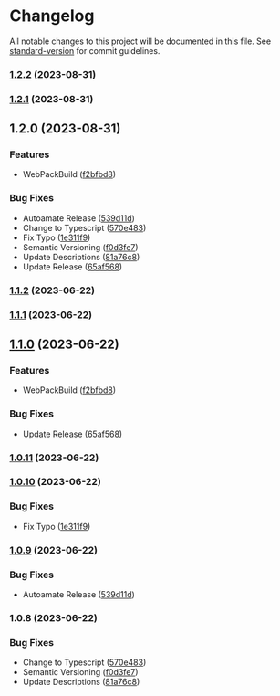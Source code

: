 # Changelog

All notable changes to this project will be documented in this file. See [standard-version](https://github.com/conventional-changelog/standard-version) for commit guidelines.

### [1.2.2](https://github.com/just-ak/aws-codepipeline-action-for-oidc/compare/v1.2.1...v1.2.2) (2023-08-31)

### [1.2.1](https://github.com/just-ak/aws-codepipeline-action-for-oidc/compare/v1.2.0...v1.2.1) (2023-08-31)

## 1.2.0 (2023-08-31)


### Features

* WebPackBuild ([f2bfbd8](https://github.com/just-ak/aws-codepipeline-action-for-oidc/commit/f2bfbd8d6c6bae4cd22f3bd224bbd53233706499))


### Bug Fixes

* Autoamate Release ([539d11d](https://github.com/just-ak/aws-codepipeline-action-for-oidc/commit/539d11dcad93356b9c8c1b3ea45d77c24e0544af))
* Change to Typescript ([570e483](https://github.com/just-ak/aws-codepipeline-action-for-oidc/commit/570e483070f0f44a00b155c27e40c11710612a89))
* Fix Typo ([1e311f9](https://github.com/just-ak/aws-codepipeline-action-for-oidc/commit/1e311f9644abc818de2e5e629b615f63ab2da56b))
* Semantic Versioning ([f0d3fe7](https://github.com/just-ak/aws-codepipeline-action-for-oidc/commit/f0d3fe7f1b0e85c69a9c1bf3ec2a4d2c043e7f21))
* Update Descriptions ([81a76c8](https://github.com/just-ak/aws-codepipeline-action-for-oidc/commit/81a76c80198fc588556d4e84d1fede58189ca3ca))
* Update Release ([65af568](https://github.com/just-ak/aws-codepipeline-action-for-oidc/commit/65af568525f1fb835b43a9a8d378686f80cf95e1))

### [1.1.2](https://github.com/just-ak/aws-codepipeline-action-for-oidc/compare/v1.1.1...v1.1.2) (2023-06-22)

### [1.1.1](https://github.com/just-ak/aws-codepipeline-action-for-oidc/compare/v1.1.0...v1.1.1) (2023-06-22)

## [1.1.0](https://github.com/just-ak/aws-codepipeline-action-for-oidc/compare/v1.0.11...v1.1.0) (2023-06-22)


### Features

* WebPackBuild ([f2bfbd8](https://github.com/just-ak/aws-codepipeline-action-for-oidc/commit/f2bfbd8d6c6bae4cd22f3bd224bbd53233706499))


### Bug Fixes

* Update Release ([65af568](https://github.com/just-ak/aws-codepipeline-action-for-oidc/commit/65af568525f1fb835b43a9a8d378686f80cf95e1))

### [1.0.11](https://github.com/just-ak/aws-codepipeline-action-for-oidc/compare/v1.0.10...v1.0.11) (2023-06-22)

### [1.0.10](https://github.com/just-ak/aws-codepipeline-action-for-oidc/compare/v1.0.9...v1.0.10) (2023-06-22)


### Bug Fixes

* Fix Typo ([1e311f9](https://github.com/just-ak/aws-codepipeline-action-for-oidc/commit/1e311f9644abc818de2e5e629b615f63ab2da56b))

### [1.0.9](https://github.com/just-ak/aws-codepipeline-action-for-oidc/compare/v1.0.8...v1.0.9) (2023-06-22)


### Bug Fixes

* Autoamate Release ([539d11d](https://github.com/just-ak/aws-codepipeline-action-for-oidc/commit/539d11dcad93356b9c8c1b3ea45d77c24e0544af))

### 1.0.8 (2023-06-22)


### Bug Fixes

* Change to Typescript ([570e483](https://github.com/just-ak/aws-codepipeline-action-for-oidc/commit/570e483070f0f44a00b155c27e40c11710612a89))
* Semantic Versioning ([f0d3fe7](https://github.com/just-ak/aws-codepipeline-action-for-oidc/commit/f0d3fe7f1b0e85c69a9c1bf3ec2a4d2c043e7f21))
* Update Descriptions ([81a76c8](https://github.com/just-ak/aws-codepipeline-action-for-oidc/commit/81a76c80198fc588556d4e84d1fede58189ca3ca))
